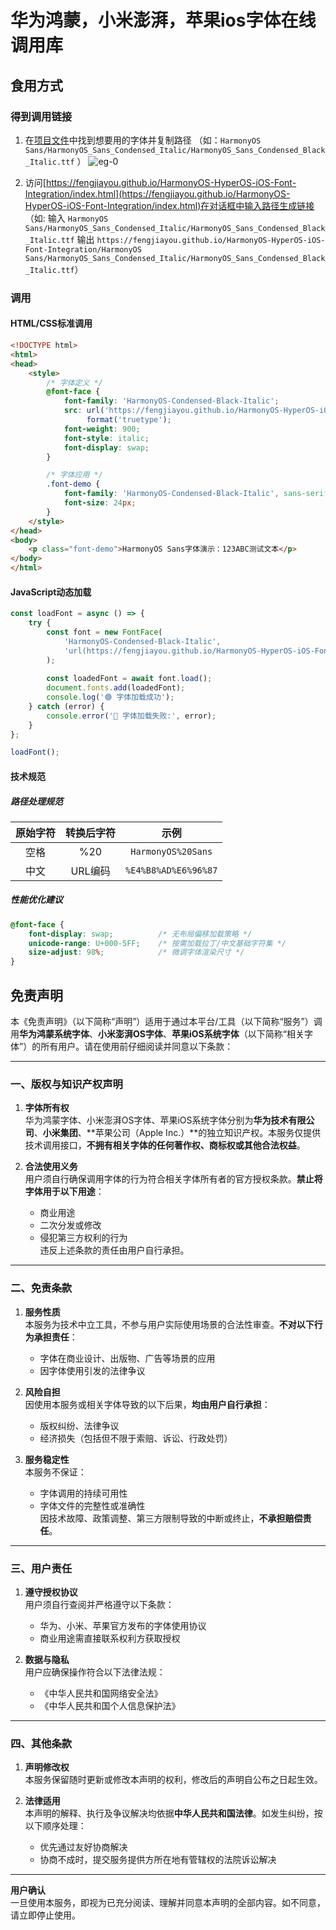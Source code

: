 # 华为鸿蒙，小米澎湃，苹果ios字体在线调用库
## 食用方式
### 得到调用链接
1. 在[项目文件](https://github.com/fengjiayou/HarmonyOS-HyperOS-iOS-Font-Integration/tree/main/HarmonyOS%20Sans)中找到想要用的字体并复制路径
（如：` HarmonyOS Sans/HarmonyOS_Sans_Condensed_Italic/HarmonyOS_Sans_Condensed_Black_Italic.ttf ` ） ![eg-0](https://fengjiayou.github.io/HarmonyOS-HyperOS-iOS-Font-Integration/README/0.png)

2. 访问[https://fengjiayou.github.io/HarmonyOS-HyperOS-iOS-Font-Integration/index.html](https://fengjiayou.github.io/HarmonyOS-HyperOS-iOS-Font-Integration/index.html)在对话框中输入路径生成链接
（如: 输入 ` HarmonyOS Sans/HarmonyOS_Sans_Condensed_Italic/HarmonyOS_Sans_Condensed_Black_Italic.ttf ` 输出 ` https://fengjiayou.github.io/HarmonyOS-HyperOS-iOS-Font-Integration/HarmonyOS Sans/HarmonyOS_Sans_Condensed_Italic/HarmonyOS_Sans_Condensed_Black_Italic.ttf `）

### 调用

#### HTML/CSS标准调用
```html
<!DOCTYPE html>
<html>
<head>
    <style>
        /* 字体定义 */
        @font-face {
            font-family: 'HarmonyOS-Condensed-Black-Italic';
            src: url('https://fengjiayou.github.io/HarmonyOS-HyperOS-iOS-Font-Integration/HarmonyOS%20Sans/HarmonyOS_Sans_Condensed_Italic/HarmonyOS_Sans_Condensed_Black_Italic.ttf')
                 format('truetype');
            font-weight: 900;
            font-style: italic;
            font-display: swap;
        }

        /* 字体应用 */
        .font-demo {
            font-family: 'HarmonyOS-Condensed-Black-Italic', sans-serif;
            font-size: 24px;
        }
    </style>
</head>
<body>
    <p class="font-demo">HarmonyOS Sans字体演示：123ABC测试文本</p>
</body>
</html>
```
#### JavaScript动态加载
```javascript
const loadFont = async () => {
    try {
        const font = new FontFace(
            'HarmonyOS-Condensed-Black-Italic',
            'url(https://fengjiayou.github.io/HarmonyOS-HyperOS-iOS-Font-Integration/HarmonyOS%20Sans/HarmonyOS_Sans_Condensed_Italic/HarmonyOS_Sans_Condensed_Black_Italic.ttf)'
        );
        
        const loadedFont = await font.load();
        document.fonts.add(loadedFont);
        console.log('🟢 字体加载成功');
    } catch (error) {
        console.error('🔴 字体加载失败:', error);
    }
};

loadFont();
```
#### 技术规范
##### 路径处理规范
| 原始字符 | 转换后字符 | 示例 |
| :-----: | :----: | :----: |
| 空格 | %20 | ` HarmonyOS%20Sans ` |
| 中文 | URL编码 | ` %E4%B8%AD%E6%96%87 ` |
##### 性能优化建议
```css
@font-face {
    font-display: swap;          /* 无布局偏移加载策略 */
    unicode-range: U+000-5FF;    /* 按需加载拉丁/中文基础字符集 */
    size-adjust: 98%;            /* 微调字体渲染尺寸 */
}
```
## 免责声明

本《免责声明》（以下简称“声明”）适用于通过本平台/工具（以下简称“服务”）调用**华为鸿蒙系统字体**、**小米澎湃OS字体**、**苹果iOS系统字体**（以下简称“相关字体”）的所有用户。请在使用前仔细阅读并同意以下条款：

---

### 一、版权与知识产权声明

1. **字体所有权**  
   华为鸿蒙字体、小米澎湃OS字体、苹果iOS系统字体分别为**华为技术有限公司**、**小米集团**、**苹果公司（Apple Inc.）**的独立知识产权。本服务仅提供技术调用接口，**不拥有相关字体的任何著作权、商标权或其他合法权益**。

2. **合法使用义务**  
   用户须自行确保调用字体的行为符合相关字体所有者的官方授权条款。**禁止将字体用于以下用途**：  
   - 商业用途  
   - 二次分发或修改  
   - 侵犯第三方权利的行为  
   违反上述条款的责任由用户自行承担。

---

### 二、免责条款

1. **服务性质**  
   本服务为技术中立工具，不参与用户实际使用场景的合法性审查。**不对以下行为承担责任**：  
   - 字体在商业设计、出版物、广告等场景的应用  
   - 因字体使用引发的法律争议  

2. **风险自担**  
   因使用本服务或相关字体导致的以下后果，**均由用户自行承担**：  
   - 版权纠纷、法律争议  
   - 经济损失（包括但不限于索赔、诉讼、行政处罚）  

3. **服务稳定性**  
   本服务不保证：  
   - 字体调用的持续可用性  
   - 字体文件的完整性或准确性  
   因技术故障、政策调整、第三方限制导致的中断或终止，**不承担赔偿责任**。

---

### 三、用户责任

1. **遵守授权协议**  
   用户须自行查阅并严格遵守以下条款：  
   - 华为、小米、苹果官方发布的字体使用协议  
   - 商业用途需直接联系权利方获取授权  

2. **数据与隐私**  
   用户应确保操作符合以下法律法规：  
   - 《中华人民共和国网络安全法》  
   - 《中华人民共和国个人信息保护法》  

---

### 四、其他条款

1. **声明修改权**  
   本服务保留随时更新或修改本声明的权利，修改后的声明自公布之日起生效。

2. **法律适用**  
   本声明的解释、执行及争议解决均依据**中华人民共和国法律**。如发生纠纷，按以下顺序处理：  
   - 优先通过友好协商解决  
   - 协商不成时，提交服务提供方所在地有管辖权的法院诉讼解决  

---

**用户确认**  
一旦使用本服务，即视为已充分阅读、理解并同意本声明的全部内容。如不同意，请立即停止使用。

